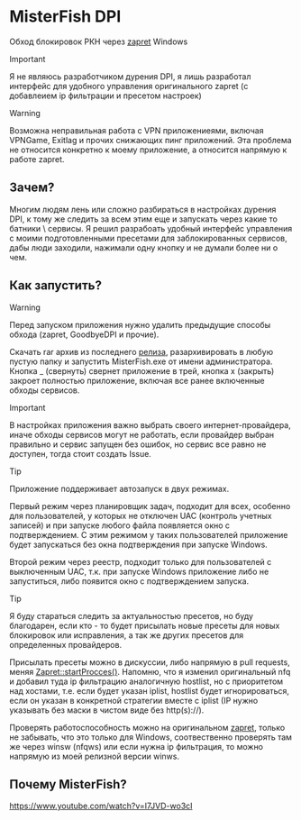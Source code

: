 # MisterFish DPI
Обход блокировок РКН через [zapret](https://github.com/bol-van/zapret/) Windows

> [!IMPORTANT]
> Я не являюсь разработчиком дурения DPI, я лишь разработал интерфейс для удобного управления оригинального zapret (с добавлеием ip фильтрации и пресетом настроек)

> [!WARNING]
> Возможна неправильная работа с VPN приложениеями, включая VPNGame, Exitlag и прочих снижающих пинг приложений.
> Эта проблема не относится конкретно к моему приложение, а относится напрямую к работе zapret.

## Зачем?
Многим людям лень или сложно разбираться в настройках дурения DPI, к тому же следить за всем этим еще и запускать через какие то батники \ сервисы. Я решил разрабоать удобный интерфейс управления с моими подготовленными пресетами для заблокированных сервисов, дабы люди заходили, нажимали одну кнопку и не думали более ни о чем.

## Как запустить?
> [!WARNING]
> Перед запуском приложения нужно удалить предыдущие способы обхода (zapret, GoodbyeDPI и прочие).

Скачать rar архив из последнего [релиза](https://github.com/Elllkere/misterfishdpi/releases/latest), разархивировать в любую пустую папку и запустить MisterFish.exe от имени администратора.
Кнопка _ (свернуть) свернет приложение в трей, кнопка х (закрыть) закроет полностью приложение, включая все ранее включенные обходы сервисов.

> [!IMPORTANT]
> В настройках приложения важно выбрать своего интернет-провайдера, иначе обходы сервисов могут не работать, если провайдер выбран правильно и сервис запущен без ошибок, но сервис все равно не доступен, тогда стоит создать Issue.

> [!TIP]
> Приложение поддерживает автозапуск в двух режимах.
>
> Первый режим через планировщик задач, подходит для всех, особенно для пользователей, у которых не отключен UAC (контроль учетных записей) и при запуске любого файла появляется окно с подтверждением. С этим режимом у таких пользователей приложение будет запускаться без окна подтверждения при запуске Windows.
>
> Второй режим через реестр, подходит только для пользователей с выключенным UAC, т.к. при запуске Windows приложение либо не запуститься, либо появится окно с подтверждением запуска.

> [!TIP]
> Я буду стараться следить за актуальностью пресетов, но буду благодарен, если кто - то будет присылать новые пресеты для новых блокировок или исправления, а так же других пресетов для определенных провайдеров.
>
>  Присылать пресеты можно в дискуссии, либо напрямую в pull requests, меняя [Zapret::startProcces()](https://github.com/Elllkere/misterfishdpi/blob/main/ZapretGUI/data.hpp#L146). Напомню, что я изменил оригинальный nfq и добавил туда ip фильтрацию аналогичную hostlist, но с приоритетом над хостами, т.е. если будет указан iplist, hostlist будет игнорироваться, если он указан в конкретной стратегии вместе с iplist (IP нужно указывать без маски в чистом виде без http(s)://).
>
> Проверять работоспособность можно на оригинальном [zapret](https://github.com/bol-van/zapret/), только не забывать, что это только для Windows, соотвественно проверять там же через winsw (nfqws) или если нужна ip фильтрация, то можно напрямую из моей релизной версии winws.

## Почему MisterFish?
https://www.youtube.com/watch?v=I7JVD-wo3cI
